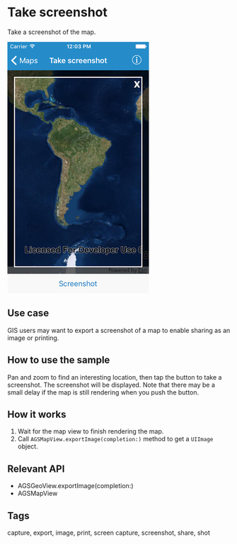 # Take screenshot

Take a screenshot of the map.

![Image of take screenshot](take-screenshot.png)

## Use case

GIS users may want to export a screenshot of a map to enable sharing as an image or printing.

## How to use the sample

Pan and zoom to find an interesting location, then tap the button to take a screenshot. The screenshot will be displayed. Note that there may be a small delay if the map is still rendering when you push the button.

## How it works

1. Wait for the map view to finish rendering the map.
2. Call `AGSMapView.exportImage(completion:)` method to get a `UIImage` object.

## Relevant API

* AGSGeoView.exportImage(completion:)
* AGSMapView

## Tags

capture, export, image, print, screen capture, screenshot, share, shot

